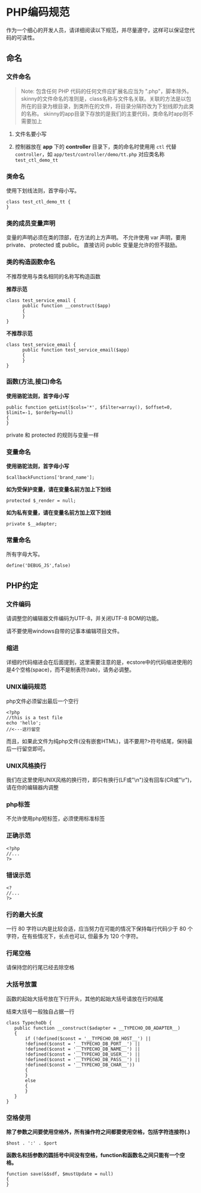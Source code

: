 # PHP编码规范

作为一个细心的开发人员，请详细阅读以下规范，并尽量遵守，这样可以保证您代码的可读性。

## 命名 ##

### 文件命名

>Note: 包含任何 PHP 代码的任何文件应扩展名应当为 ".php"，脚本除外。 skinny的文件命名的准则是，class名称与文件名关联。关联的方法是以包所在的目录为根目录，到类所在的文件，将目录分隔符改为下划线即为此类的名称。 skinny的app目录下存放的是我们的主要代码，类命名时app则不需要加上   

1. 文件名要小写   

2. 控制器放在 **app** 下的 **controller** 目录下，类的命名时使用用 `ctl` 代替 `controller`，如 `app/test/controller/demo/tt.php` 对应类名称 `test_ctl_demo_tt`

### 类命名

使用下划线法则，首字母小写。

```
class test_ctl_demo_tt {
}
```

### 类的成员变量声明

变量的声明必须在类的顶部，在方法的上方声明。 不允许使用 var 声明，要用 private、 protected 或 public。 直接访问 public 变量是允许的但不鼓励。

### 类的构造函数命名

不推荐使用与类名相同的名称写构造函数 

**推荐示范**

```
class test_service_email {
      public function __construct($app)
      {
      }
}
```

**不推荐示范**

```
class test_service_email {
      public function test_service_email($app)
      {
      }
}
```

### 函数(方法,接口)命名

**使用骆驼法则，首字母小写**

```
public function getList($cols='*', $filter=array(), $offset=0, $limit=-1, $orderby=null)
{
}
```

private 和 protected 的规则与变量一样

### 变量命名

**使用骆驼法则，首字母小写**

```
$callbackFunctions['brand_name'];
```

**如为受保护变量，请在变量名前方加上下划线**

```
protected $_render = null;
```

**如为私有变量，请在变量名前方加上双下划线**

```
private $__adapter;
```

### 常量命名

所有字母大写。

```
define('DEBUG_JS',false)
```

## PHP约定

### 文件编码

请调整您的编辑器文件编码为UTF-8，并关闭UTF-8 BOM的功能。

请不要使用windows自带的记事本编辑项目文件。

### 缩进

详细的代码缩进会在后面提到，这里需要注意的是，ecstore中的代码缩进使用的是4个空格(space)，而不是制表符(tab)，请务必调整。

### UNIX编码规范

php文件必须留出最后一个空行

```
<?php
//this is a test file
echo 'hello';
//<---这行留空
```

而且，如果此文件为纯php文件(没有嵌套HTML)，请不要用?>符号结尾，保持最后一行留空即可。

### UNIX风格换行

我们在这里使用UNIX风格的换行符，即只有换行(LF或"\n")没有回车(CR或"\r")，请在你的编辑器内调整

### php标签

不允许使用php短标签，必须使用标准标签

### 正确示范

```
<?php
//...
?>
```

### 错误示范

```
<?
//...
?>
```

### 行的最大长度

一行 80 字符以内是比较合适，应当努力在可能的情况下保持每行代码少于 80 个字符，在有些情况下，长点也可以, 但最多为 120 个字符。

### 行尾空格

请保持您的行尾已经去除空格

### 大括号放置

函数的起始大括号放在下行开头，其他的起始大括号请放在行的结尾

结束大括号一般独自占据一行

```
class TypechoDb {
   public function __construct($adapter = __TYPECHO_DB_ADAPTER__)
   {
       if (!defined($const = '__TYPECHO_DB_HOST__') || 
       !defined($const = '__TYPECHO_DB_PORT__') || 
       !defined($const = '__TYPECHO_DB_NAME__') || 
       !defined($const = '__TYPECHO_DB_USER__') || 
       !defined($const = '__TYPECHO_DB_PASS__') ||
       !defined($const = '__TYPECHO_DB_CHAR__'))
       {
       }
       else
       {
       }
   }
}   
```

### 空格使用

**除了参数之间要使用空格外，所有操作符之间都要使用空格，包括字符连接符(.)**

```
$host . ':' . $port
```

**函数名和括参数的圆括号中间没有空格，function和函数名之间只能有一个空格。**

```
function save(&$sdf, $mustUpdate = null)
{
}
```



